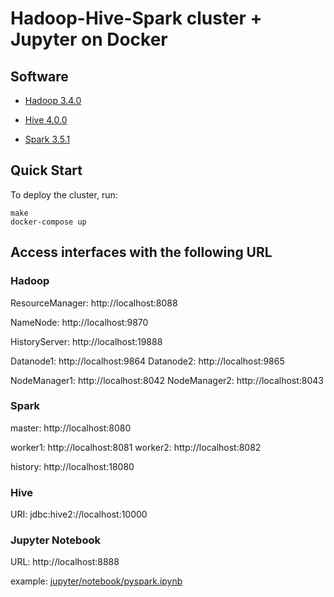 # Hadoop-Hive-Spark cluster + Jupyter on Docker

## Software

- [Hadoop 3.4.0](https://hadoop.apache.org/)

- [Hive 4.0.0](http://hive.apache.org/)

- [Spark 3.5.1](https://spark.apache.org/)

## Quick Start

To deploy the cluster, run:

```
make
docker-compose up
```

## Access interfaces with the following URL

### Hadoop

ResourceManager: http://localhost:8088

NameNode: http://localhost:9870

HistoryServer: http://localhost:19888

Datanode1: http://localhost:9864
Datanode2: http://localhost:9865

NodeManager1: http://localhost:8042
NodeManager2: http://localhost:8043

### Spark

master: http://localhost:8080

worker1: http://localhost:8081
worker2: http://localhost:8082

history: http://localhost:18080

### Hive

URI: jdbc:hive2://localhost:10000

### Jupyter Notebook

URL: http://localhost:8888

example: [jupyter/notebook/pyspark.ipynb](jupyter/notebook/pyspark.ipynb)
